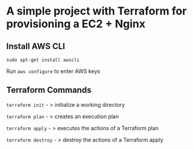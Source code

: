 # A simple project with Terraform for provisioning a EC2 + Nginx

## Install AWS CLI
```sudo apt-get install awscli```

Run ```aws configure``` to enter AWS keys

## Terraform Commands

```terraform init``` - > initialize a working directory

```terraform plan``` - > creates an execution plan

```terraform apply``` - > executes the actions of a Terraform plan

```terraform destroy``` - > destroy the actions of a Terraform apply